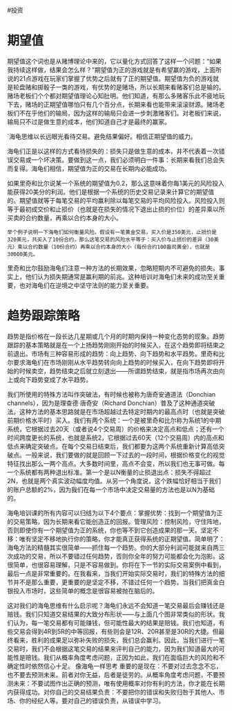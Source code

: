 #投资 

# 期望值
期望值这个词也是从赌博理论中来的，它以量化方式回答了这样一个问题：“如果我持续这样做，结果会怎么样？”期望值为正的游戏就是有希望赢的游戏，上面所说的21点游戏在玩家们掌握了优势之后就有了正的期望值。期望值为负的游戏就是轮盘赌和掷骰子一类的游戏，有优势的是赌场，所以长期来看赌客们总是输的。赌场老板们个个都对期望值理论心知肚明。他们知道，有那么多赌客乐此不疲地玩下去，赌场的正期望值哪怕只有几个百分点，长期来看也能带来滚滚财源。赌场老板们不在乎他们的输局，因为这样的输局只会进一步刺激赌客们。对老板们来说，输局只不过是做生意的成本，他们知道自己才是最终的赢家。

`海龟思维以长远眼光看待交易。避免结果偏好。相信正期望值的威力。

海龟们正是以这样的方式看待损失的：损失只是做生意的成本，并不代表着一次错误交易或一个坏决策。要做到这一点，我们必须明白一件事：长期来看我们总会失而复得。海龟们相信，期望值为正的交易在长期内必能成功。

如果里奇和比尔说某一个系统的期望值为0.2，那么这意味着你每1美元的风险投入能获得20美分的利润。他们是根据一个系统的历史交易记录来计算它的期望值的。期望值就等于每笔交易的平均赢利除以每笔交易的平均风险投入。风险投入则等于最初成交价和止损价（也就是在损失的情况下退出止损的价位）的差异乘以所买卖的合约数量，再乘以合约本身的大小。

`举个例子说明一下海龟们如何衡量风险。假设有一笔黄金交易，买入价是350美元，止损价是320美元，共买入了10份合约，那么这笔交易的风险水平等于：买入价与止损价的差异（30美元）乘以合约数量（10份合约）再乘以合约本身的大小（每份合约100盎司黄金），也就是30000美元。`

里奇和比尔鼓励海龟们注意一种方法的长期效果，忽略短期内不可避免的损失。事实上，他们认为损失期通常是赢利期的前兆。这种培训对海龟们未来的成功至关重要，也对海龟们在逆境之中坚守法则的能力至关重要。

# 趋势跟踪策略
趋势是指价格在一段长达几星期或几个月的时期内保持一种变化态势的现象。趋势跟踪的基本策略就是在一个上扬趋势刚刚开始的时候买入，在这个趋势即将结束之前退出。市场有三种容易形成的趋势：向上趋势、向下趋势和水平趋势。里奇和比尔要求海龟们在市场刚刚从水平趋势转向向上趋势的时候买入，在向下趋势即将开始的时候卖空，趋势结束之后就立刻退出——所谓趋势结束，就是指市场再次由向上或向下趋势变成了水平趋势。

我们所使用的特殊方法叫作突破法，有时候也被称为唐奇安通道法（Donchian channels），因为是理查德·唐奇安（Richard Donchian）普及了这种通道突破法。这种方法的基本思路就是在市场超越过去特定时期内的最高点时（也就是突破前期价格水平时）买入。我们有两个系统：一个是被里奇和比尔称为系统1的中期系统，它根据过去20天（或者说4个交易周）的价格来决定高点和低点；还有一个时间跨度更长的系统，也就是系统2，它根据过去60天（12个交易周）内的高点和低点来确定突破点。在每个交易日结束后，我们都要为这两个系统重新计算高低突破点。一般来说，我们要做的就是回顾一下过去的一段时间，根据价格变化的视觉特征找出那么一两个高点。大多数时间里，高点不会变，所以我们也无事可做。每一个系统都有两种退出标准。第一个是以N衡量的止损退出点：损失不得超过2N，也就是两个真实波动幅度均值。从另一个角度说，这个跌幅恰好相当于我们的账户总额的2%，因为我们在每一个市场中决定交易量的方法也是以N为基础的。

海龟培训课的所有内容可以归结为以下4个要点：掌握优势：找到一个期望值为正的交易策略，因为长期来看它能创造正的回报。管理风险：控制风险，守住阵地，否则即使你有一个期望值为正的系统，你也等不到它创造成果的那一天。坚定不移：唯有坚定不移地执行你的策略，你才能真正获得系统的正期望值。简单明了：海龟方法的精髓其实很简单——抓住每一个趋势。你的大部分利润可能就来自两三次成功的交易，所以不要错过任何趋势，否则你全年的努力可能都会化为泡影。这很简单，也很容易理解，只是不容易做到。你将在下一节的实际交易案例中看到，最后一点是非常重要的。在我看来，当我们开始实际交易时，我们的特殊方法的细节并不是那么重要，更重要的是坚定不移，不错过任何一个趋势。当我们把真金白银投入市场时，这些简单的概念是很容易被抛在脑后的。


这对我们的海龟思维有什么启示呢？海龟们永远不会知道一笔交易最后会赚钱还是赔钱。我们只知道交易结果的大致分布形状——与上面几个图非常类似的形状。我们认为，每一笔交易都有可能赚钱，但可能性最大的结果是赔钱。我们也知道，有些交易会得到4R到5R的中等回报，有些则会是12R、20R甚至是30R的大捷。但最终看来，胜利的成果足以弥补失败的损失，我们总会赢利。因此，当我们进行一笔交易时，我们不会根据这笔交易的结果来评判自己的能力，因为我们知道最大的可能性是赔钱。我们从概率角度考虑问题，正因为如此，我们在面临巨大的风险和不确定性时依然信心十足。
像海龟一样思考
重要的是现在：不要对过去念念不忘，也不要去预测未来。前者对你无益，后者是徒劳的。从概率角度考虑问题，不要预测未来：不要试图作出正确的预测，唯有使用概率对你有利的方法，你才能在长期内获得成功。对你自己的交易结果负责：不要把你的错误和失败归咎于其他人、市场、你的经纪人等。要对自己的错误负责，从错误中学习。

























